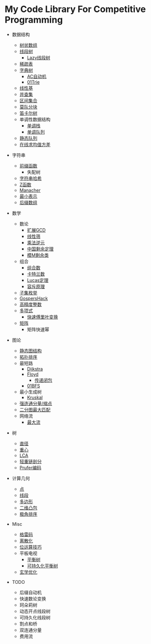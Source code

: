 # My Code Library For Competitive Programming
- 数据结构
  - [树状数组](https://github.com/hhy3/cp-library/blob/master/hy/FenwickTree.hpp#L10-L33)
  - [线段树](https://github.com/hhy3/cp-library/blob/master/hy/segtree.hpp#L10-L47)
    - [Lazy线段树](https://github.com/hhy3/cp-library/blob/master/hy/segtree.hpp#L50-L131)
  - [稀疏表](https://github.com/hhy3/cp-library/blob/master/hy/SparseTable.hpp)
  - [字典树](https://github.com/hhy3/cp-library/blob/master/hy/trie.hpp)
    - [AC自动机](https://github.com/hhy3/cp-library/blob/master/hy/trie.hpp#L30-L40)
    - [01Trie](https://github.com/hhy3/cp-library/blob/master/hy/trie.hpp#L43-L65)
  - [线性基](https://github.com/hhy3/cp-library/blob/master/hy/linear_bases.hpp#L9-L29)
  - [并查集](https://github.com/hhy3/cp-library/blob/master/hy/UF.hpp#L10-L33)
  - [区间集合](https://github.com/hhy3/cp-library/blob/master/hy/ranges.hpp#L9-L27)
  - [莫队分块](https://github.com/hhy3/cp-library/blob/master/hy/Mo.hpp#L12-L43)
  - [笛卡尔树](https://github.com/hhy3/cp-library/blob/master/hy/cartesian_tree.hpp#L9-L23)
  - 单调性数据结构
    - [单调栈](https://github.com/hhy3/cp-library/blob/master/hy/monotone_stack.hpp)
    - [单调队列](https://github.com/hhy3/cp-library/blob/master/hy/monotone_queue.hpp)
  - [静态队列](https://github.com/hhy3/cp-library/blob/master/hy/StaticQueue.hpp)
  - [在线求均值方差](https://github.com/hhy3/cp-library/blob/master/hy/OnlineEV.hpp)
- 字符串
  - [前缀函数](https://github.com/hhy3/cp-library/blob/master/hy/string.hpp#L13-L21)
    - 失配树
  - [字符串哈希](https://github.com/hhy3/cp-library/blob/master/hy/string.hpp#L24-L33)
  - [Z函数](https://github.com/hhy3/cp-library/blob/master/hy/string.hpp#L36-L45)
  - [Manacher](https://github.com/hhy3/cp-library/blob/master/hy/string.hpp#L48-L61)
  - [最小表示](https://github.com/hhy3/cp-library/blob/master/hy/string.hpp#L64-L77)
  - [后缀数组](https://github.com/hhy3/cp-library/blob/master/hy/string.hpp#L80-L96)
- 数学
  - 数论
    - [扩展GCD](https://github.com/hhy3/cp-library/blob/master/hy/math.hpp#L122-L130)
    - [线性筛](https://github.com/hhy3/cp-library/blob/master/hy/math.hpp#L20)
    - [乘法逆元](https://github.com/hhy3/cp-library/blob/master/hy/math.hpp#L46)
    - [中国剩余定理](https://github.com/hhy3/cp-library/blob/master/hy/math.hpp#L102)
    - [模M剩余类](https://github.com/hhy3/cp-library/blob/master/hy/modint.hpp#L15)
  - 组合
    - [组合数](https://github.com/hhy3/cp-library/blob/master/hy/math.hpp#L92-L100)
    - [卡特兰数](https://github.com/hhy3/cp-library/blob/master/hy/math.hpp#L102-L108)
    - [Lucas定理](https://github.com/hhy3/cp-library/blob/master/hy/math.hpp#L32-L47)
    - [容斥原理](https://github.com/hhy3/cp-library/blob/master/hy/math.hpp#L110-L119)
  - [子集枚举](https://github.com/hhy3/cp-library/blob/master/hy/math.hpp#L130)
  - [GospersHack](https://github.com/hhy3/cp-library/blob/master/hy/math.hpp#L139)
  - [高精度整数](https://github.com/hhy3/cp-library/blob/master/hy/bigint.hpp#L20)
  - [多项式](https://github.com/hhy3/cp-library/blob/master/hy/poly.hpp)
    - [快速傅里叶变换](https://github.com/hhy3/cp-library/blob/master/hy/poly.hpp#L44-L75)
  - [矩阵](https://github.com/hhy3/cp-library/blob/master/hy/matrix.hpp#L19)
    - 矩阵快速幂
- 图论
  - [静态图结构](https://github.com/hhy3/cp-library/blob/master/hy/StaticGraph.hpp)
  - [拓扑排序](https://github.com/hhy3/cp-library/blob/master/hy/GraphAlgos.hpp)
  - 最短路
    - [Dijkstra](https://github.com/hhy3/cp-library/blob/master/hy/shortest_path.hpp#L18-L37)
    - [Floyd](https://github.com/hhy3/cp-library/blob/master/hy/shortest_path.hpp#L39-L43)
      - [传递闭包](https://github.com/hhy3/cp-library/blob/master/hy/transitive_closure.hpp#L8-L18)
    - [01BFS](https://github.com/hhy3/cp-library/blob/master/hy/shortest_path.hpp#L46-L62)
  - 最小生成树
    - [Kruskal](https://github.com/hhy3/cp-library/blob/master/hy/MST.hpp#L16-L26)
  - [强连通分量/缩点](https://github.com/hhy3/cp-library/blob/master/hy/SCC.hpp#L9)
  - [二分图最大匹配](https://github.com/hhy3/cp-library/blob/master/hy/hungarian.hpp#L22)
  - 网络流
    - [最大流](https://github.com/hhy3/cp-library/blob/master/hy/maxflow.hpp)
- 树
  - [直径](https://github.com/hhy3/cp-library/blob/master/hy/tree_algos.hpp#L136-L154)
  - [重心](https://github.com/hhy3/cp-library/blob/master/hy/tree_algos.hpp#L114-L134)
  - [LCA](https://github.com/hhy3/cp-library/blob/master/hy/tree_algos.hpp#L12-L33)
  - [轻重链剖分](https://github.com/hhy3/cp-library/blob/master/hy/tree_algos.hpp#L35-L68)
  - [Prufer编码](https://github.com/hhy3/cp-library/blob/master/hy/tree_algos.hpp#L70-L112)
- 计算几何
  - [点](https://github.com/hhy3/cp-library/blob/master/hy/geometry.hpp#L15-L31)
  - [线段](https://github.com/hhy3/cp-library/blob/master/hy/geometry.hpp#L33-L61)
  - [多边形](https://github.com/hhy3/cp-library/blob/master/hy/geometry.hpp#L63-L95)
  - [二维凸包](https://github.com/hhy3/cp-library/blob/master/hy/geometry.hpp#L97-L109)
  - [极角排序](https://github.com/hhy3/cp-library/blob/master/hy/geometry.hpp#L111-L116)
- Misc
  - [格雷码](https://github.com/hhy3/cp-library/blob/master/hy/misc.hpp#L8-L17)
  - [离散化](https://github.com/hhy3/cp-library/blob/master/hy/discretizer.hpp#L11-L20) 
  - [位运算技巧](https://github.com/hhy3/cp-library/blob/master/hy/bit_hacks.hpp)
  - 平板电视
    - [平衡树](https://github.com/hhy3/cp-library/blob/master/hy/pbds.cc#L7)
    - [可持久化平衡树](https://github.com/hhy3/cp-library/blob/master/hy/pbds.cc#L24-L25)
  - [玄学优化](https://github.com/hhy3/cp-library/blob/master/hy/prep.hpp)

- TODO
  - 后缀自动机
  - 快速数论变换
  - 珂朵莉树
  - 动态开点线段树
  - 可持久化线段树
  - 割点和桥
  - 双连通分量
  - 费用流
